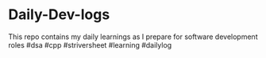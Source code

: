 # Daily-Dev-logs
This repo contains my daily learnings as I prepare for software development roles
#dsa #cpp #striversheet #learning #dailylog
